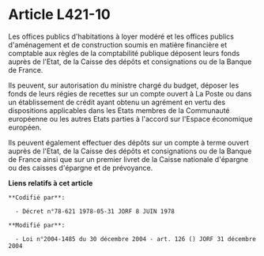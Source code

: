 # Article L421-10

Les offices publics d'habitations à loyer modéré et les offices publics d'aménagement et de construction soumis en matière
financière et comptable aux règles de la comptabilité publique déposent leurs fonds auprès de l'Etat, de la Caisse des dépôts
et consignations ou de la Banque de France.

Ils peuvent, sur autorisation du ministre chargé du budget, déposer les fonds de leurs régies de recettes sur un compte
ouvert à La Poste ou dans un établissement de crédit ayant obtenu un agrément en vertu des dispositions applicables dans les
Etats membres de la Communauté européenne ou les autres Etats parties à l'accord sur l'Espace économique européen.

Ils peuvent également effectuer des dépôts sur un compte à terme ouvert auprès de l'Etat, de la Caisse des dépôts et
consignations ou de la Banque de France ainsi que sur un premier livret de la Caisse nationale d'épargne ou des caisses
d'épargne et de prévoyance.

**Liens relatifs à cet article**

	**Codifié par**:

	  - Décret n°78-621 1978-05-31 JORF 8 JUIN 1978

	**Modifié par**:

	  - Loi n°2004-1485 du 30 décembre 2004 - art. 126 () JORF 31 décembre 2004
